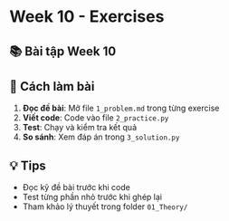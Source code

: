 # Week 10 - Exercises

## 📚 Bài tập Week 10

## 🎯 Cách làm bài

1. **Đọc đề bài**: Mở file `1_problem.md` trong từng exercise
2. **Viết code**: Code vào file `2_practice.py`  
3. **Test**: Chạy và kiểm tra kết quả
4. **So sánh**: Xem đáp án trong `3_solution.py`

## 💡 Tips

- Đọc kỹ đề bài trước khi code
- Test từng phần nhỏ trước khi ghép lại
- Tham khảo lý thuyết trong folder `01_Theory/`
